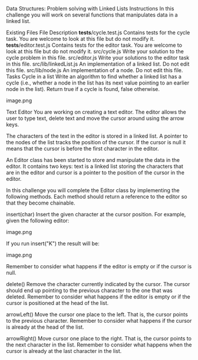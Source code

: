 Data Structures: Problem solving with Linked Lists
Instructions
In this challenge you will work on several functions that manipulates data in a linked list.

Existing Files
File	Description
__tests__/cycle.test.js	Contains tests for the cycle task. You are welcome to look at this file but do not modify it.
__tests__/editor.test.js	Contains tests for the editor task. You are welcome to look at this file but do not modify it.
src/cycle.js	Write your solution to the cycle problem in this file.
src/editor.js	Write your solutions to the editor task in this file.
src/lib/linkedList.js	An implementation of a linked list. Do not edit this file.
src/lib/node.js	An implementation of a node. Do not edit this file.
Tasks
Cycle in a list
Write an algorithm to find whether a linked list has a cycle (i.e., whether a node in the list has its next value pointing to an earlier node in the list). Return true if a cycle is found, false otherwise.

image.png

Text Editor
You are working on creating a text editor. The editor allows the user to type text, delete text and move the cursor around using the arrow keys.

The characters of the text in the editor is stored in a linked list. A pointer to the nodes of the list tracks the position of the cursor. If the cursor is null it means that the cursor is before the first character in the editor.

An Editor class has been started to store and manipulate the data in the editor. It contains two keys: text is a linked list storing the characters that are in the editor and cursor is a pointer to the position of the cursor in the editor.

In this challenge you will complete the Editor class by implementing the following methods. Each method should return a reference to the editor so that they become chainable.

insert(char)
Insert the given character at the cursor position. For example, given the following editor:

image.png

If you run insert("K") the result will be:

image.png

Remember to consider what happens if the editor is empty or if the cursor is null.

delete()
Remove the character currently indicated by the cursor. The cursor should end up pointing to the previous character to the one that was deleted. Remember to consider what happens if the editor is empty or if the cursor is positioned at the head of the list.

arrowLeft()
Move the cursor one place to the left. That is, the cursor points to the previous character. Remember to consider what happens if the cursor is already at the head of the list.

arrowRight()
Move cursor one place to the right. That is, the cursor points to the next character in the list. Remember to consider what happens when the cursor is already at the last character in the list.